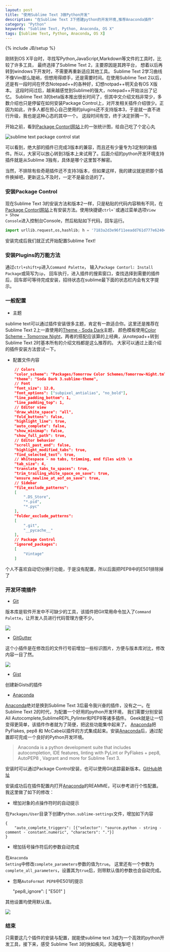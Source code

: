```yaml
---
layout: post
title: "使用Sublime Text 3做Python开发"
description: "在Sublime Text 3下搭建python的开发环境,推荐Anaconda插件"
category: "Python"
keywords: "Sublime Text, Python, Anaconda, OS X"
tags: [Sublime Text, Python, Anaconda, OS X]
---
```

{% include JB/setup %}

刚转到OS X平台时，寻找写Python,JavaScript,Markdown等文件的工具时，比较了许多工具，
最终选择了Sublime Text 2，主要原因是其跨平台，
想着以后再转到windows下开发时，不需要再重新适应其他工具。
Sublime Text 2学习曲线不像Vim那么陡峭，但想用得顺手，还是需要时间。在使用Sublime Text 2以后，还是有一段时间在怀念Notepad++的各种好，幻想notpad++明天会有OS X版本。
这段时间过后，越来越感觉到Sublime的强大，notepad++开始淡出了记忆。
Sublime Text 3的beta版本推出很长时间了，但其中文介绍文档非常少，多数介绍也只是停留在如何安装Package Control上，对开发相关插件介绍很少。正因为如此，许多人都在担心自己使用的plugins还不支持版本3，于是就一直不进行升级，我也是这种心态的其中一个。
这段时间有空，终于决定折腾一下。

开始之前，看到[Package Contorl网站][]上的一张统计图，给自己吃了个定心丸

<img src="https://dl.dropboxusercontent.com/u/57451074/github/sw897/images/sublime_pc_stat.png" alt="sublime text package control stat">

可以看到，绝大部的插件已完成3版本的兼容，而且还有少量专为3定制的新插件。所以，大家可以放心转到3版本上来试用了。后面介绍的python开发环境支持插件就是从Sublime 3独有，具体是哪个这里暂不解密。

当然，不排除有些奇葩插件还不支持3版本，但如果这样，我的建议就是把那个插件换掉吧，更新这么不及时，一定不是最合适的了。

### 安装Package Control

现在Sublime Text 3的安装方法和版本2一样，只是粘贴的代码内容稍有不同，在[Package Contorl网站][]上有安装方法。使用快捷键<code>ctrl+\`</code>或通过菜单选项<code>View > Show Console</code>进入控制台Console，然后粘贴如下代码，回车运行。
```python
import urllib.request,os,hashlib; h = '7183a2d3e96f11eeadd761d777e62404e330c659d4bb41d3bdf022e94cab3cd0'; pf = 'Package Control.sublime-package'; ipp = sublime.installed_packages_path(); urllib.request.install_opener( urllib.request.build_opener( urllib.request.ProxyHandler()) ); by = urllib.request.urlopen( 'http://sublime.wbond.net/' + pf.replace(' ', '%20')).read(); dh = hashlib.sha256(by).hexdigest(); print('Error validating download (got %s instead of %s), please try manual install' % (dh, h)) if dh != h else open(os.path.join( ipp, pf), 'wb' ).write(by)
```
安装完成后我们就正式开始配置Sublime Text!

### 安装Plugins的万能方法

通过<code>ctrl+shift+p</code>进入<code>Command Palette</code>，
输入<code>Package Contorl: Install Package</code>或简写为<code>ip</code>，
回车执行，进入插件的搜索窗口，查找选择到需要的插件后，回车即可等待完成安装，招待状态在sublime最下面的状态栏内会有文字提示。

### 一般配置

* 主题

sublime text可以通过插件安装很多主题，肯定有一款适合你。这里还是推荐在Sublime Text 2上一直使用的[Theme - Soda Dark][]主题，
颜色模板使用[Color Scheme - Tomorrow Night][]，两者的搭配应该算的上经典，从notepad++转到Sublime Text 2时基本所有的介绍文档都是这么推荐的。
大家可以通过上面介绍的插件安装方法尝试一下。


* 配置文件内容
```json
    // Colors
    "color_scheme": "Packages/Tomorrow Color Schemes/Tomorrow-Night.tmTheme",
    "theme": "Soda Dark 3.sublime-theme",
    // Font
    "font_size": 12.0,
    "font_options": ["subpixel_antialias", "no_bold"],
    "line_padding_bottom": 1,
    "line_padding_top": 1,
    // Editor view
    "draw_white_space": "all",
    "fold_buttons": false,
    "highlight_line": true,
    "auto_complete": false,
    "show_minimap": false,
    "show_full_path": true,
    // Editor behavior
    "scroll_past_end": false,
    "highlight_modified_tabs": true,
    "find_selected_text": true,
    // Whitespace - no tabs, trimming, end files with \n
    "tab_size": 4,
    "translate_tabs_to_spaces": true,
    "trim_trailing_white_space_on_save": true,
    "ensure_newline_at_eof_on_save": true,
    // Sidebar
    "file_exclude_patterns":
    [
        ".DS_Store",
        "*.pid",
        "*.pyc"
    ],
    "folder_exclude_patterns":
    [
        ".git",
        "__pycache__"
    ],
    // Package Control
    "ignored_packages":
    [
        "Vintage"
    ]
```
个人不喜欢自动切分换行功能，于是没有配置，所以后面把PEP8中的E501排除掉了

### 开发环境插件

* [Git][]

版本库是软件开发中不可缺少的工具，该插件把Git常用命令加入了<code>Command Palette</code>，让开发人员进行代码管理方便不少。

<img src="https://dl.dropboxusercontent.com/u/57451074/github/sw897/images/sublime_git.png">

* [GitGutter][]

这个小插件是在修改后的文件行号前增加一些标识图片，方便与版本库对比，修改内容一目了然。

<img src="https://dl.dropboxusercontent.com/u/57451074/github/sw897/images/sublime_gitgutter.png">

* [Gist][]

创建新Gists的插件

* [Anaconda][]

[Anaconda][]绝对是换到Sublime Text 3后最令我兴奋的插件，没有之一。在Sublime Text 2的时代，为配置一个好用的python开发环境，
我们需要分别安装All Autocomplete,SublimeREPL,Pylinter和PEP8等诸多插件。
Geek就是让一切变得更简单，该插件作者就为了简便，把这些功能集中起来了。
[Anaconda][]把PyFlakes, pep8 和 McCabe以插件的方式集成起来。安装[Anaconda][]后，通过配置即可完成一个良好的Python开发环境。

> Anaconda is a python development suite that includes autocompletion, IDE features, linting with PyLint or PyFlakes + pep8, AutoPEP8 , Vagrant and more for Sublime Text 3.

安装时可以通过Package Control安装，也可以使用Git追踪最新版本。[GitHub地址](https://github.com/DamnWidget/anaconda)

安装成功后在插件配置内打开[Anaconda][]的REAMME，可以参考进行个性配置。我这里做了如下的修改：

* 增加对象的点操作符时的自动提示

在<code>Packages/User</code>目录下创建<code>Python.sublime-settings</code>文件，增加如下内容

    {
        "auto_complete_triggers": [{"selector": "source.python - string - comment - constant.numeric", "characters": "."}]
    }

* 增加括号操作符后的参数自动完成

在<code>Anaconda Setting</code>中修改<code>complete_parameters</code>参数的值为<code>true</code>。
这里还有一个参数为<code>complete_all_parameters</code>，设置其为<code>true</code>后，则带默认值的参数也会自动完成。

* 忽略<code>AutoFormat PEP8</code>中E501的提示

    "pep8_ignore":
    \[
        "E501"
    \]

其他设置均使用默认值。

<img src="https://dl.dropboxusercontent.com/u/57451074/github/sw897/images/sublime_anaconda.png">

### 结束

只需要这几个插件的安装与配置，就能使sublime text 3成为一个高效的python开发工具，接下来，感受 Sublime Text 3的快如疾风，风驰电掣吧！


[Package Contorl网站]: https://sublime.wbond.net
[Theme - Soda Dark]: http://buymeasoda.github.io/soda-theme/
[Color Scheme - Tomorrow Night]: https://github.com/theymaybecoders/sublime-tomorrow-theme
[Anaconda]: https://sublime.wbond.net/packages/Anaconda
[Git]: https://sublime.wbond.net/packages/Git
[GitGutter]: https://sublime.wbond.net/packages/GitGutter
[Gist]: https://sublime.wbond.net/packages/Gist




